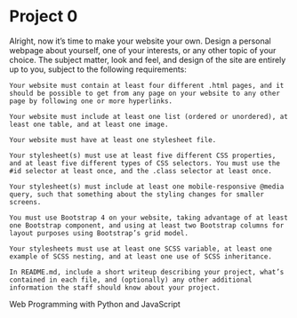 # Project 0
Alright, now it’s time to make your website your own. Design a personal webpage about yourself, one of your interests, or any other topic of your choice. The subject matter, look and feel, and design of the site are entirely up to you, subject to the following requirements:

    Your website must contain at least four different .html pages, and it should be possible to get from any page on your website to any other page by following one or more hyperlinks.

    Your website must include at least one list (ordered or unordered), at least one table, and at least one image.

    Your website must have at least one stylesheet file.

    Your stylesheet(s) must use at least five different CSS properties, and at least five different types of CSS selectors. You must use the #id selector at least once, and the .class selector at least once.

    Your stylesheet(s) must include at least one mobile-responsive @media query, such that something about the styling changes for smaller screens.

    You must use Bootstrap 4 on your website, taking advantage of at least one Bootstrap component, and using at least two Bootstrap columns for layout purposes using Bootstrap’s grid model.

    Your stylesheets must use at least one SCSS variable, at least one example of SCSS nesting, and at least one use of SCSS inheritance.
    
    In README.md, include a short writeup describing your project, what’s contained in each file, and (optionally) any other additional information the staff should know about your project.

Web Programming with Python and JavaScript
